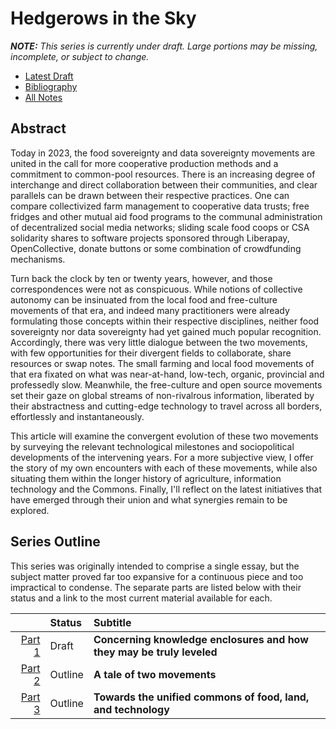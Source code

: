 # Hedgerows in the Sky
___NOTE:__ This series is currently under draft. Large portions may be missing,
incomplete, or subject to change._

- [Latest Draft](https://github.com/jgaehring/hedgerows/blob/draft/index.md)
- [Bibliography](notes/README.md)
- [All Notes](notes/README.md)

## Abstract
Today in 2023, the food sovereignty and data sovereignty movements are united in
the call for more cooperative production methods and a commitment to common-pool
resources. There is an increasing degree of interchange and direct collaboration
between their communities, and clear parallels can be drawn between their
respective practices. One can compare collectivized farm management to
cooperative data trusts; free fridges and other mutual aid food programs to the
communal administration of decentralized social media networks; sliding scale
food coops or CSA solidarity shares to software projects sponsored through
Liberapay, OpenCollective, donate buttons or some combination of crowdfunding
mechanisms.

Turn back the clock by ten or twenty years, however, and those correspondences
were not as conspicuous. While notions of collective autonomy can be insinuated
from the local food and free-culture movements of that era, and indeed many
practitioners were already formulating those concepts within their respective
disciplines, neither food sovereignty nor data sovereignty had yet gained much
popular recognition. Accordingly, there was very little dialogue between the two
movements, with few opportunities for their divergent fields to collaborate,
share resources or swap notes. The small farming and local food movements of
that era fixated on what was near-at-hand, low-tech, organic, provincial and
professedly slow. Meanwhile, the free-culture and open source movements set
their gaze on global streams of non-rivalrous information, liberated by their
abstractness and cutting-edge technology to travel across all borders,
effortlessly and instantaneously.

This article will examine the convergent evolution of these two movements by
surveying the relevant technological milestones and sociopolitical developments
of the intervening years. For a more subjective view, I offer the story of my
own encounters with each of these movements, while also situating them within
the longer history of agriculture, information technology and the Commons.
Finally, I'll reflect on the latest initiatives that have emerged through their
union and what synergies remain to be explored.

## Series Outline
This series was originally intended to comprise a single essay, but the subject
matter proved far too expansive for a continuous piece and too impractical to
condense. The separate parts are listed below with their status and a link to
the most current material available for each.

|          | Status  | Subtitle                                                |
| -------: | :------ | :------------------------------------------------------ |
| [Part 1] | Draft   | __Concerning knowledge enclosures and how they may be truly leveled__ |
| [Part 2] | Outline | __A tale of two movements__                             |
| [Part 3] | Outline | __Towards the unified commons of food, land, and technology__ |

[Part 1]: https://github.com/jgaehring/hedgerows/blob/draft/index.md
[Part 2]:
    https://github.com/jgaehring/hedgerows/blob/draft/notes/outline-of-narrative.md#part-2-a-tale-of-two-movements
[Part 3]:
    https://github.com/jgaehring/hedgerows/blob/draft/notes/outline-of-narrative.md#part-3-towards-the-unified-commons-of-food-land-and-technology
